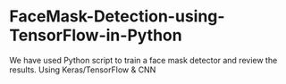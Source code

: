 # FaceMask-Detection-using-TensorFlow-in-Python
We have used Python script to train a face mask detector and review the results. Using Keras/TensorFlow &amp; CNN
